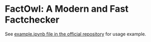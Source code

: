 # FactOwl: A Modern and Fast Factchecker

See [example.ipynb file in the official repository](https://github.com/s-nlp/factowl/blob/main/example.ipynb) for usage example.

